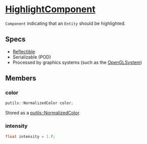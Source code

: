# [HighlightComponent](HighlightComponent.hpp)

`Component` indicating that an `Entity` should be highlighted.

## Specs

* [Reflectible](https://github.com/phisko/putils/blob/master/reflection.md)
* Serializable (POD)
* Processed by graphics systems (such as the [OpenGLSystem](../../systems/opengl/OpenGLSystem.md))

## Members

### color

```cpp
putils::NormalizedColor color;
```

Stored as a [putils::NormalizedColor](https://github.com/phisko/putils/blob/master/Color.md).

### intensity

```cpp
float intensity = 1.f;
```
